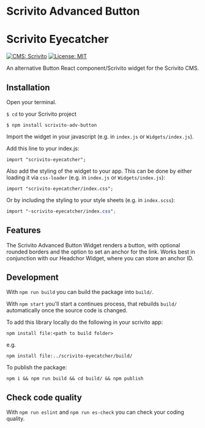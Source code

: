 # Scrivito Advanced Button
# Scrivito Eyecatcher
[![CMS: Scrivito](https://img.shields.io/badge/CMS-Scrivito-brightgreen.svg)](https://scrivito.com) [![License: MIT](https://img.shields.io/badge/License-MIT-blue.svg)](https://opensource.org/licenses/MIT)

An alternative Button React component/Scrivito widget for the Scrivito CMS.

## Installation

Open your terminal.

`$ cd` to your Scrivito project

```
$ npm install scrivito-adv-button
```

Import the widget in your javascript (e.g. in `index.js` or `Widgets/index.js`).

Add this line to your index.js:

```
import "scrivito-eyecatcher";
```

Also add the styling of the widget to your app. This can be done by either loading it via `css-loader` (e.g. in `index.js` or `Widgets/index.js`):

```
import "scrivito-eyecatcher/index.css";
```

Or by including the styling to your style sheets (e.g. in `index.scss`):

```scss
import "~scrivito-eyecatcher/index.css";
```


## Features
The Scrivito Advanced Button Widget renders a button, with optional rounded borders and the option to set an anchor for the link. Works best in conjunction with our Headchor Widget, where you can store an anchor ID.

## Development

With `npm run build` you can build the package into `build/`.

With `npm start` you'll start a continues process, that rebuilds `build/` automatically once the source code is changed.

To add this library locally do the following in your scrivito app:

```
npm install file:<path to build folder>
```

e.g.

```
npm install file:../scrivito-eyecatcher/build/
```

To publish the package:

```
npm i && npm run build && cd build/ && npm publish
```

## Check code quality

With `npm run eslint` and `npm run es-check` you can check your coding quality.



